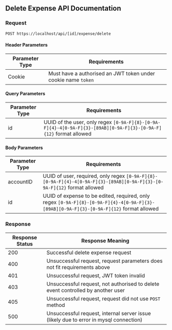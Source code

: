 ## Delete Expense API Documentation

### Request

`POST https://localhost/api/[id]/expense/delete`

#### Header Parameters

| Parameter Type | Requirements |
|----------------|--------------|
| Cookie | Must have a authorised an JWT token under cookie name `token` |

#### Query Parameters

| Parameter Type | Requirements |
|----------------|--------------|
| id | UUID of the user, only regex `[0-9A-F]{8}-[0-9A-F]{4}-4[0-9A-F]{3}-[89AB][0-9A-F]{3}-[0-9A-F]{12}` format allowed |

#### Body Parameters

| Parameter Type | Requirements |
|----------------|--------------|
| accountID | UUID of user, required, only regex `[0-9A-F]{8}-[0-9A-F]{4}-4[0-9A-F]{3}-[89AB][0-9A-F]{3}-[0-9A-F]{12}` format allowed |
| id | UUID of expense to be edited, required, only regex `[0-9A-F]{8}-[0-9A-F]{4}-4[0-9A-F]{3}-[89AB][0-9A-F]{3}-[0-9A-F]{12}` format allowed |

### Response

| Response Status | Response Meaning |
|-|-|
| 200 | Successful delete expense request |
| 400 | Unsuccessful request, request parameters does not fit requirements above |
| 401 | Unsuccessful request, JWT token invalid |
| 403 | Unsuccessful request, not authorised to delete event controlled by another user |
| 405 | Unsuccessful request, request did not use `POST` method |
| 500 | Unsuccessful request, internal server issue (likely due to error in mysql connection) |